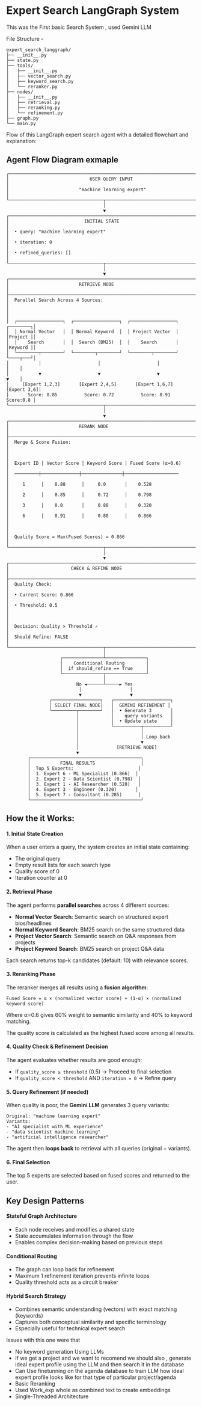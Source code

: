 # Expert Search LangGraph System
This was the First basic Search System , used Gemini LLM

File Structure - 
```
expert_search_langgraph/
├── __init__.py
├── state.py
├── tools/
│   ├── __init__.py
│   ├── vector_search.py
│   ├── keyword_search.py
│   └── reranker.py
├── nodes/
│   ├── __init__.py
│   ├── retrieval.py
│   ├── reranking.py
│   └── refinement.py
├── graph.py
└── main.py
```

Flow of this LangGraph expert search agent with a detailed flowchart and explanation:

## Agent Flow Diagram exmaple

```
┌─────────────────────────────────────────────────────────────────────────────┐
│                              USER QUERY INPUT                               │
│                          "machine learning expert"                          │
└───────────────────────────────────┬─────────────────────────────────────────┘
                                    │
                                    ▼
┌─────────────────────────────────────────────────────────────────────────────┐
│                            INITIAL STATE                                    │
│  • query: "machine learning expert"                                        │
│  • iteration: 0                                                            │
│  • refined_queries: []                                                     │
└───────────────────────────────────┬─────────────────────────────────────────┘
                                    │
                                    ▼
┌─────────────────────────────────────────────────────────────────────────────┐
│                          RETRIEVE NODE                                   │
├─────────────────────────────────────────────────────────────────────────────┤
│  Parallel Search Across 4 Sources:                                         │
│                                                                            │
│  ┌─────────────────┐  ┌─────────────────┐  ┌─────────────────┐  ┌────────┐│
│  │ Normal Vector   │  │ Normal Keyword  │  │ Project Vector  │  │Project ││
│  │    Search       │  │  Search (BM25)  │  │    Search       │  │Keyword ││
│  └────────┬────────┘  └────────┬────────┘  └────────┬────────┘  └────┬───┘│
│           │                     │                     │                │    │
│           ▼                     ▼                     ▼                ▼    │
│     [Expert 1,2,3]       [Expert 2,4,5]       [Expert 1,6,7]    [Expert 3,6]│
│       Score: 0.85          Score: 0.72          Score: 0.91       Score:0.8 │
└───────────────────────────────────┬─────────────────────────────────────────┘
                                    │
                                    ▼
┌─────────────────────────────────────────────────────────────────────────────┐
│                          RERANK NODE                                        │
├─────────────────────────────────────────────────────────────────────────────┤
│  Merge & Score Fusion:                                                      │
│                                                                             │
│  Expert ID │ Vector Score │ Keyword Score │ Fused Score (α=0.6)             │
│  ─────────┼──────────────┼───────────────┼────────────────────              │
│     1      │    0.88      │     0.0       │    0.528                        │
│     2      │    0.85      │     0.72      │    0.798                        │
│     3      │    0.0       │     0.80      │    0.320                        │
│     6      │    0.91      │     0.80      │    0.866                        │
│                                                                             │
│  Quality Score = Max(Fused Scores) = 0.866                                  │
└───────────────────────────────────┬─────────────────────────────────────────┘
                                    │
                                    ▼
┌─────────────────────────────────────────────────────────────────────────────┐
│                       CHECK & REFINE NODE                                   │
├─────────────────────────────────────────────────────────────────────────────┤
│  Quality Check:                                                             │
│  • Current Score: 0.866                                                     │
│  • Threshold: 0.5                                                           │
│                                                                             │
│  Decision: Quality > Threshold ✓                                            │
│  Should Refine: FALSE                                                       │
└───────────────────────────────────┬─────────────────────────────────────────┘
                                    │
                    ┌───────────────┴───────────────┐
                    │    Conditional Routing        │
                    │  if should_refine == True     │
                    └───────────────┬───────────────┘
                                    │
                          No ◄──────┴─────► Yes
                           │                  │
                           ▼                  ▼
                ┌──────────────────┐   ┌─────────────────────┐
                │ SELECT FINAL NODE│   │  GEMINI REFINEMENT │
                └─────────┬────────┘   │  • Generate 3       │
                          │            │    query variants   │
                          │            │  • Update state     │
                          │            └──────────┬──────────┘
                          │                       │
                          │                       │ Loop back
                          │                       ▼
                          │              [RETRIEVE NODE]
                          ▼
        ┌─────────────────────────────────────────┐
        │           FINAL RESULTS                 │
        │  Top 5 Experts:                        │
        │  1. Expert 6 - ML Specialist (0.866)  │
        │  2. Expert 2 - Data Scientist (0.798)  │
        │  3. Expert 1 - AI Researcher (0.528)   │
        │  4. Expert 3 - Engineer (0.320)       │
        │  5. Expert 7 - Consultant (0.285)      │
        └─────────────────────────────────────────┘
```

## How the it Works:

#### 1. **Initial State Creation**
When a user enters a query, the system creates an initial state containing:
- The original query
- Empty result lists for each search type
- Quality score of 0
- Iteration counter at 0

#### 2. **Retrieval Phase** 
The agent performs **parallel searches** across 4 different sources:
- **Normal Vector Search**: Semantic search on structured expert bios/headlines
- **Normal Keyword Search**: BM25 search on the same structured data
- **Project Vector Search**: Semantic search on Q&A responses from projects
- **Project Keyword Search**: BM25 search on project Q&A data

Each search returns top-k candidates (default: 10) with relevance scores.

#### 3. **Reranking Phase**
The reranker merges all results using a **fusion algorithm**:
```
Fused Score = α × (normalized vector score) + (1-α) × (normalized keyword score)
```
Where α=0.6 gives 60% weight to semantic similarity and 40% to keyword matching.

The quality score is calculated as the highest fused score among all results.

#### 4. **Quality Check & Refinement Decision**
The agent evaluates whether results are good enough:
- If `quality_score ≥ threshold` (0.5) → Proceed to final selection
- If `quality_score < threshold` AND `iteration = 0` → Refine query

#### 5. **Query Refinement (if needed)**
When quality is poor, the **Gemini LLM** generates 3 query variants:
```
Original: "machine learning expert"
Variants: 
- "AI specialist with ML experience"
- "data scientist machine learning"  
- "artificial intelligence researcher"
```

The agent then **loops back** to retrieval with all queries (original + variants).

#### 6. **Final Selection**
The top 5 experts are selected based on fused scores and returned to the user.

## Key Design Patterns

#### **Stateful Graph Architecture**
- Each node receives and modifies a shared state
- State accumulates information through the flow
- Enables complex decision-making based on previous steps

#### **Conditional Routing**
- The graph can loop back for refinement
- Maximum 1 refinement iteration prevents infinite loops
- Quality threshold acts as a circuit breaker

#### **Hybrid Search Strategy**
- Combines semantic understanding (vectors) with exact matching (keywords)
- Captures both conceptual similarity and specific terminology
- Especially useful for technical expert search

Issues with this one were that 
- No keyword generation Using LLMs
- If we get a project and we want to recomend we should also , generate ideal expert profile using the LLM and then search it in the database
- Can Use finetunning on the agenda database to train LLM how ideal expert profile looks like for that type of particular project/agenda
- Basic Reranking
- Used Work_exp whole as combined text to create embeddings
- Single-Threaded Architecture
